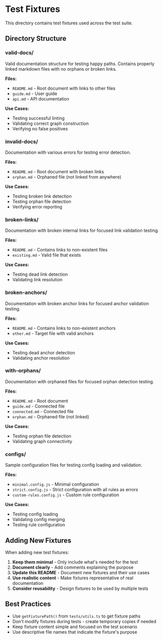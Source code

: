 # Test Fixtures

This directory contains test fixtures used across the test suite.

## Directory Structure

### valid-docs/
Valid documentation structure for testing happy paths. Contains properly linked markdown files with no orphans or broken links.

**Files:**
- `README.md` - Root document with links to other files
- `guide.md` - User guide
- `api.md` - API documentation

**Use Cases:**
- Testing successful linting
- Validating correct graph construction
- Verifying no false positives

### invalid-docs/
Documentation with various errors for testing error detection.

**Files:**
- `README.md` - Root document with broken links
- `orphan.md` - Orphaned file (not linked from anywhere)

**Use Cases:**
- Testing broken link detection
- Testing orphan file detection
- Verifying error reporting

### broken-links/
Documentation with broken internal links for focused link validation testing.

**Files:**
- `README.md` - Contains links to non-existent files
- `existing.md` - Valid file that exists

**Use Cases:**
- Testing dead link detection
- Validating link resolution

### broken-anchors/
Documentation with broken anchor links for focused anchor validation testing.

**Files:**
- `README.md` - Contains links to non-existent anchors
- `other.md` - Target file with valid anchors

**Use Cases:**
- Testing dead anchor detection
- Validating anchor resolution

### with-orphans/
Documentation with orphaned files for focused orphan detection testing.

**Files:**
- `README.md` - Root document
- `guide.md` - Connected file
- `connected.md` - Connected file
- `orphan.md` - Orphaned file (not linked)

**Use Cases:**
- Testing orphan file detection
- Validating graph connectivity

### configs/
Sample configuration files for testing config loading and validation.

**Files:**
- `minimal.config.js` - Minimal configuration
- `strict.config.js` - Strict configuration with all rules as errors
- `custom-rules.config.js` - Custom rule configuration

**Use Cases:**
- Testing config loading
- Validating config merging
- Testing rule configuration

## Adding New Fixtures

When adding new test fixtures:

1. **Keep them minimal** - Only include what's needed for the test
2. **Document clearly** - Add comments explaining the purpose
3. **Update this README** - Document new fixtures and their use cases
4. **Use realistic content** - Make fixtures representative of real documentation
5. **Consider reusability** - Design fixtures to be used by multiple tests

## Best Practices

- Use `getFixturePath()` from `tests/utils.ts` to get fixture paths
- Don't modify fixtures during tests - create temporary copies if needed
- Keep fixture content simple and focused on the test scenario
- Use descriptive file names that indicate the fixture's purpose

